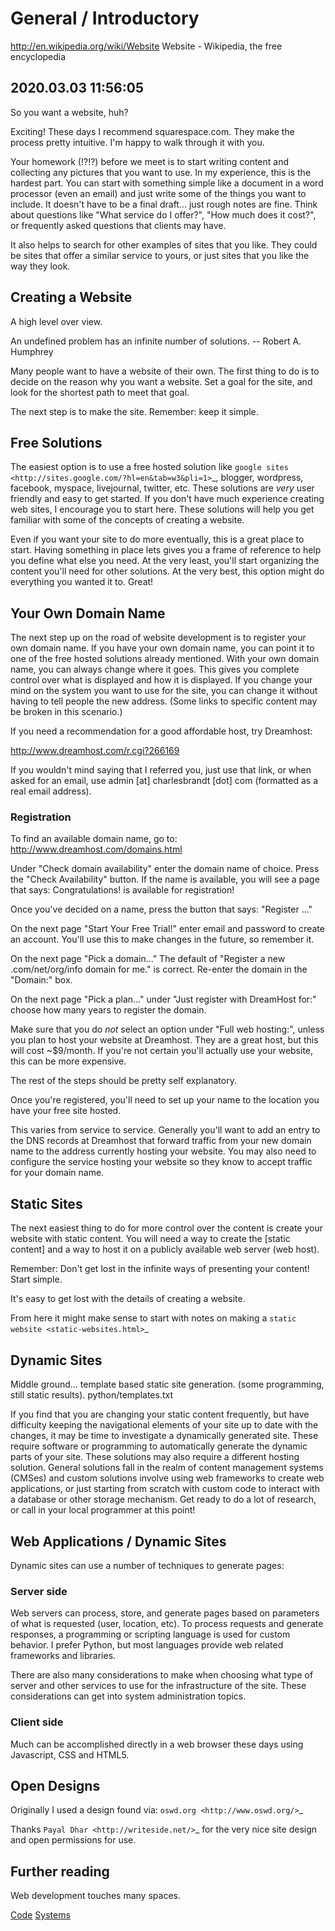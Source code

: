# General / Introductory

http://en.wikipedia.org/wiki/Website
Website - Wikipedia, the free encyclopedia

## 2020.03.03 11:56:05

So you want a website, huh?

Exciting! These days I recommend squarespace.com. They make the process pretty intuitive. I'm happy to walk through it with you.

Your homework (!?!?) before we meet is to start writing content and collecting any pictures that you want to use. In my experience, this is the hardest part. You can start with something simple like a document in a word processor (even an email) and just write some of the things you want to include. It doesn't have to be a final draft... just rough notes are fine. Think about questions like "What service do I offer?", "How much does it cost?", or frequently asked questions that clients may have.

It also helps to search for other examples of sites that you like. They could be sites that offer a similar service to yours, or just sites that you like the way they look.

## Creating a Website

A high level over view.

An undefined problem has an infinite number of solutions.
-- Robert A. Humphrey

Many people want to have a website of their own. The first thing to do is to decide on the reason why you want a website. Set a goal for the site, and look for the shortest path to meet that goal.

The next step is to make the site. Remember: keep it simple.

## Free Solutions

The easiest option is to use a free hosted solution like `google sites <http://sites.google.com/?hl=en&tab=w3&pli=1>`\_, blogger, wordpress, facebook, myspace, livejournal, twitter, etc. These solutions are _very_ user friendly and easy to get started. If you don't have much experience creating web sites, I encourage you to start here. These solutions will help you get familiar with some of the concepts of creating a website.

Even if you want your site to do more eventually, this is a great place to start. Having something in place lets gives you a frame of reference to help you define what else you need. At the very least, you'll start organizing the content you'll need for other solutions. At the very best, this option might do everything you wanted it to. Great!

## Your Own Domain Name

The next step up on the road of website development is to register your own domain name. If you have your own domain name, you can point it to one of the free hosted solutions already mentioned. With your own domain name, you can always change where it goes. This gives you complete control over what is displayed and how it is displayed. If you change your mind on the system you want to use for the site, you can change it without having to tell people the new address. (Some links to specific content may be broken in this scenario.)

If you need a recommendation for a good affordable host, try Dreamhost:

http://www.dreamhost.com/r.cgi?266169

If you wouldn't mind saying that I referred you, just use that link, or when asked for an email, use admin [at] charlesbrandt [dot] com (formatted as a real email address).

### Registration

To find an available domain name, go to:
http://www.dreamhost.com/domains.html

Under "Check domain availability" enter the domain name of choice. Press the "Check Availability" button.
If the name is available, you will see a page that says:
Congratulations! <domain> is available for registration!

Once you've decided on a name, press the button that says:
"Register <domain>..."

On the next page "Start Your Free Trial!" enter email and password to create an account. You'll use this to make changes in the future, so remember it.

On the next page "Pick a domain..." The default of "Register a new .com/net/org/info domain for me." is correct. Re-enter the domain in the "Domain:" box.

On the next page "Pick a plan..." under "Just register <domain> with DreamHost for:"
choose how many years to register the domain.

Make sure that you do _not_ select an option under "Full web hosting:", unless you plan to host your website at Dreamhost. They are a great host, but this will cost ~$9/month. If you're not certain you'll actually use your website, this can be more expensive.

The rest of the steps should be pretty self explanatory.

Once you're registered, you'll need to set up your name to the location you have your free site hosted.

This varies from service to service. Generally you'll want to add an entry to the DNS records at Dreamhost that forward traffic from your new domain name to the address currently hosting your website. You may also need to configure the service hosting your website so they know to accept traffic for your domain name.

## Static Sites

The next easiest thing to do for more control over the content is create your website with static content. You will need a way to create the [static content] and a way to host it on a publicly available web server (web host).

Remember: Don't get lost in the infinite ways of presenting your content! Start simple.

It's easy to get lost with the details of creating a website.

From here it might make sense to start with notes on making a `static website <static-websites.html>`\_

## Dynamic Sites

Middle ground... template based static site generation. (some programming, still static results). python/templates.txt

If you find that you are changing your static content frequently, but have difficulty keeping the navigational elements of your site up to date with the changes, it may be time to investigate a dynamically generated site. These require software or programming to automatically generate the dynamic parts of your site. These solutions may also require a different hosting solution. General solutions fall in the realm of content management systems (CMSes) and custom solutions involve using web frameworks to create web applications, or just starting from scratch with custom code to interact with a database or other storage mechanism. Get ready to do a lot of research, or call in your local programmer at this point!

## Web Applications / Dynamic Sites

Dynamic sites can use a number of techniques to generate pages:

### Server side

Web servers can process, store, and generate pages based on parameters of what is requested (user, location, etc). To process requests and generate responses, a programming or scripting language is used for custom behavior. I prefer Python, but most languages provide web related frameworks and libraries.

There are also many considerations to make when choosing what type of server and other services to use for the infrastructure of the site. These considerations can get into system administration topics.

### Client side

Much can be accomplished directly in a web browser these days using Javascript, CSS and HTML5.

## Open Designs

Originally I used a design found via: `oswd.org <http://www.oswd.org/>`\_

Thanks `Payal Dhar <http://writeside.net/>`\_ for the very nice site design and open permissions for use.

## Further reading

Web development touches many spaces.

[Code](../code)
[Systems](../system/administration)
